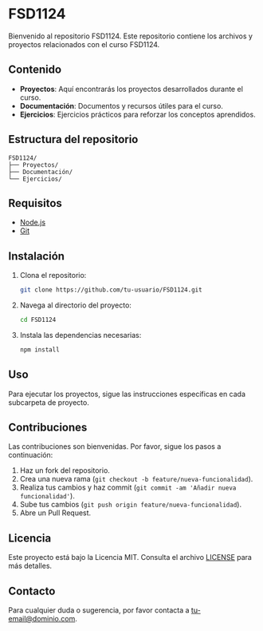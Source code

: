 # FSD1124

Bienvenido al repositorio FSD1124. Este repositorio contiene los archivos y proyectos relacionados con el curso FSD1124.

## Contenido

- **Proyectos**: Aquí encontrarás los proyectos desarrollados durante el curso.
- **Documentación**: Documentos y recursos útiles para el curso.
- **Ejercicios**: Ejercicios prácticos para reforzar los conceptos aprendidos.

## Estructura del repositorio

```
FSD1124/
├── Proyectos/
├── Documentación/
└── Ejercicios/
```

## Requisitos

- [Node.js](https://nodejs.org/)
- [Git](https://git-scm.com/)

## Instalación

1. Clona el repositorio:
    ```bash
    git clone https://github.com/tu-usuario/FSD1124.git
    ```
2. Navega al directorio del proyecto:
    ```bash
    cd FSD1124
    ```
3. Instala las dependencias necesarias:
    ```bash
    npm install
    ```

## Uso

Para ejecutar los proyectos, sigue las instrucciones específicas en cada subcarpeta de proyecto.

## Contribuciones

Las contribuciones son bienvenidas. Por favor, sigue los pasos a continuación:

1. Haz un fork del repositorio.
2. Crea una nueva rama (`git checkout -b feature/nueva-funcionalidad`).
3. Realiza tus cambios y haz commit (`git commit -am 'Añadir nueva funcionalidad'`).
4. Sube tus cambios (`git push origin feature/nueva-funcionalidad`).
5. Abre un Pull Request.

## Licencia

Este proyecto está bajo la Licencia MIT. Consulta el archivo [LICENSE](LICENSE) para más detalles.

## Contacto

Para cualquier duda o sugerencia, por favor contacta a [tu-email@dominio.com](mailto:tu-email@dominio.com).
